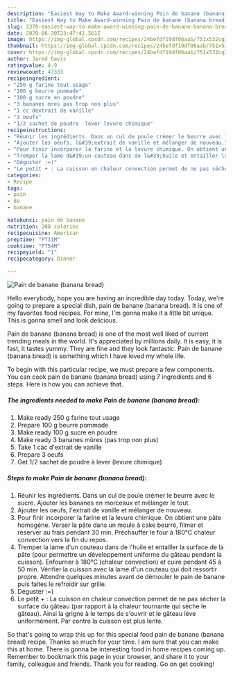 ```yaml
---
description: "Easiest Way to Make Award-winning Pain de banane (banana bread)"
title: "Easiest Way to Make Award-winning Pain de banane (banana bread)"
slug: 2370-easiest-way-to-make-award-winning-pain-de-banane-banana-bread
date: 2020-06-30T23:47:41.561Z
image: https://img-global.cpcdn.com/recipes/24befdf19df06aab/751x532cq70/pain-de-banane-banana-bread-photo-principale-de-la-recette.jpg
thumbnail: https://img-global.cpcdn.com/recipes/24befdf19df06aab/751x532cq70/pain-de-banane-banana-bread-photo-principale-de-la-recette.jpg
cover: https://img-global.cpcdn.com/recipes/24befdf19df06aab/751x532cq70/pain-de-banane-banana-bread-photo-principale-de-la-recette.jpg
author: Jared Davis
ratingvalue: 4.9
reviewcount: 47333
recipeingredient:
- "250 g farine tout usage"
- "100 g beurre pommade"
- "100 g sucre en poudre"
- "3 bananes mres pas trop non plus"
- "1 cc dextrait de vanille"
- "3 oeufs"
- "1/2 sachet de poudre  lever levure chimique"
recipeinstructions:
- "Réunir les ingrédients. Dans un cul de poule crémer le beurre avec le sucre. Ajouter les bananes en morceaux et mélanger le tout."
- "Ajouter les oeufs, l&#39;extrait de vanille et mélanger de nouveau."
- "Pour finir incorporer la farine et la levure chimique. On obtient une pâte homogène. Verser la pâte dans un moule à cake beurré, filmer et réserver au frais pendant 30 min. Préchauffer le four à 180°C chaleur convection vers la fin du repos."
- "Tremper la lame d&#39;un couteau dans de l&#39;huile et entailler la surface de la pâte (pour permettre un développement uniforme du gâteau pendant la cuisson). Enfourner à 180°C (chaleur convection) et cuire pendant 45 à 50 min. Vérifier la cuisson avec la lame d&#39;un couteau qui doit ressortir propre. Attendre quelques minutes avant de démouler le pain de banane puis faites le refroidir sur grille."
- "Déguster :=)"
- "Le petit + : La cuisson en chaleur convection permet de ne pas sécher la surface du gâteau (par rapport à la chaleur tournante qui sèche le gâteau). Ainsi la grigne à le temps de s&#39;ouvrir et le gâteau lève uniformément. Par contre la cuisson est plus lente."
categories:
- Recipe
tags:
- pain
- de
- banane

katakunci: pain de banane 
nutrition: 208 calories
recipecuisine: American
preptime: "PT11M"
cooktime: "PT54M"
recipeyield: "1"
recipecategory: Dinner

---
```



![Pain de banane (banana bread)](https://img-global.cpcdn.com/recipes/24befdf19df06aab/751x532cq70/pain-de-banane-banana-bread-photo-principale-de-la-recette.jpg)

Hello everybody, hope you are having an incredible day today. Today, we're going to prepare a special dish, pain de banane (banana bread). It is one of my favorites food recipes. For mine, I'm gonna make it a little bit unique. This is gonna smell and look delicious.



Pain de banane (banana bread) is one of the most well liked of current trending meals in the world. It's appreciated by millions daily. It is easy, it is fast, it tastes yummy. They are fine and they look fantastic. Pain de banane (banana bread) is something which I have loved my whole life.


To begin with this particular recipe, we must prepare a few components. You can cook pain de banane (banana bread) using 7 ingredients and 6 steps. Here is how you can achieve that.

<!--inarticleads1-->

##### The ingredients needed to make Pain de banane (banana bread):

1. Make ready 250 g farine tout usage
1. Prepare 100 g beurre pommade
1. Make ready 100 g sucre en poudre
1. Make ready 3 bananes mûres (pas trop non plus)
1. Take 1 càc d&#39;extrait de vanille
1. Prepare 3 oeufs
1. Get 1/2 sachet de poudre à lever (levure chimique)




<!--inarticleads2-->

##### Steps to make Pain de banane (banana bread):

1. Réunir les ingrédients. Dans un cul de poule crémer le beurre avec le sucre. Ajouter les bananes en morceaux et mélanger le tout.
1. Ajouter les oeufs, l&#39;extrait de vanille et mélanger de nouveau.
1. Pour finir incorporer la farine et la levure chimique. On obtient une pâte homogène. Verser la pâte dans un moule à cake beurré, filmer et réserver au frais pendant 30 min. Préchauffer le four à 180°C chaleur convection vers la fin du repos.
1. Tremper la lame d&#39;un couteau dans de l&#39;huile et entailler la surface de la pâte (pour permettre un développement uniforme du gâteau pendant la cuisson). Enfourner à 180°C (chaleur convection) et cuire pendant 45 à 50 min. Vérifier la cuisson avec la lame d&#39;un couteau qui doit ressortir propre. Attendre quelques minutes avant de démouler le pain de banane puis faites le refroidir sur grille.
1. Déguster :=)
1. Le petit + : La cuisson en chaleur convection permet de ne pas sécher la surface du gâteau (par rapport à la chaleur tournante qui sèche le gâteau). Ainsi la grigne à le temps de s&#39;ouvrir et le gâteau lève uniformément. Par contre la cuisson est plus lente.




So that's going to wrap this up for this special food pain de banane (banana bread) recipe. Thanks so much for your time. I am sure that you can make this at home. There is gonna be interesting food in home recipes coming up. Remember to bookmark this page in your browser, and share it to your family, colleague and friends. Thank you for reading. Go on get cooking!
